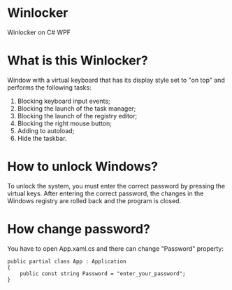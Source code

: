 # Winlocker
Winlocker on C# WPF

# What is this Winlocker?
Window with a virtual keyboard that has its display style set to "on top" and performs the following tasks:
1. Blocking keyboard input events;
2. Blocking the launch of the task manager;
3. Blocking the launch of the registry editor;
4. Blocking the right mouse button;
5. Adding to autoload;
6. Hide the taskbar.

# How to unlock Windows?
To unlock the system, you must enter the correct password by pressing the virtual keys. After entering the correct password, the changes in the Windows registry are rolled back and the program is closed.

# How change password?
You have to open App.xaml.cs and there can change "Password" property:

```
public partial class App : Application
{
    public const string Password = "enter_your_password";
}
```
